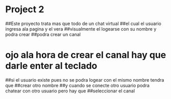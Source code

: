 # Project 2

##Este proyecto trata mas que todo de un chat virtual
##el cual el usuario ingresa ala pagina y el vera
##visualmente el logearse con su nombre y podra crear 
##podra crear un canal 
# ojo ala  hora de crear el canal hay que darle enter al teclado
##si el usuario existe pues no se podra logear con el mismo nombre tendra que
##crear otro nombre 
##y cuando se conecte otro usuario podra chatear con otro usuario pero hay que 
##seleccionar el canal
